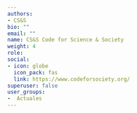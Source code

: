 ```yaml
---
authors:
- CS&S
bio: ""
email: ""
name: CS&S Code for Science & Society
weight: 4
role: 
social:
- icon: globe
  icon_pack: fas
  link: https://www.codeforsociety.org/
superuser: false
user_groups:
-  Actuales
---
```

